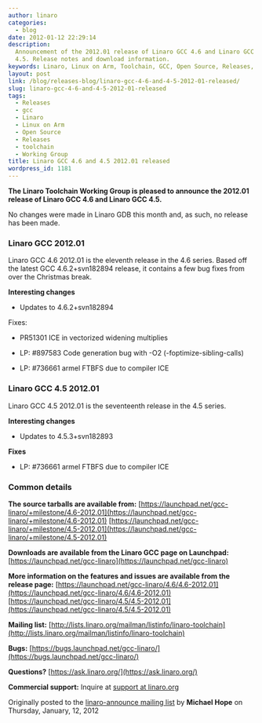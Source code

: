 ```yaml
---
author: linaro
categories:
  - blog
date: 2012-01-12 22:29:14
description:
  Announcement of the 2012.01 release of Linaro GCC 4.6 and Linaro GCC
  4.5. Release notes and download information.
keywords: Linaro, Linux on Arm, Toolchain, GCC, Open Source, Releases, Working Group,
layout: post
link: /blog/releases-blog/linaro-gcc-4-6-and-4-5-2012-01-released/
slug: linaro-gcc-4-6-and-4-5-2012-01-released
tags:
  - Releases
  - gcc
  - Linaro
  - Linux on Arm
  - Open Source
  - Releases
  - toolchain
  - Working Group
title: Linaro GCC 4.6 and 4.5 2012.01 released
wordpress_id: 1181
---
```


**The Linaro Toolchain Working Group is pleased to announce the 2012.01 release of Linaro GCC 4.6 and Linaro GCC 4.5.**

No changes were made in Linaro GDB this month and, as such, no release has been made.

### Linaro GCC 2012.01

Linaro GCC 4.6 2012.01 is the eleventh release in the 4.6 series. Based off the latest GCC 4.6.2+svn182894 release, it contains a few bug fixes from over the Christmas break.

**Interesting changes**

- Updates to 4.6.2+svn182894

Fixes:

- PR51301 ICE in vectorized widening multiplies

- LP: #897583 Code generation bug with -O2 (-foptimize-sibling-calls)

- LP: #736661 armel FTBFS due to compiler ICE

### Linaro GCC 4.5 2012.01

Linaro GCC 4.5 2012.01 is the seventeenth release in the 4.5 series.

**Interesting changes**

- Updates to 4.5.3+svn182893

**Fixes**

- LP: #736661 armel FTBFS due to compiler ICE

### Common details

**The source tarballs are available from:**
[https://launchpad.net/gcc-linaro/+milestone/4.6-2012.01](https://launchpad.net/gcc-linaro/+milestone/4.6-2012.01)
[https://launchpad.net/gcc-linaro/+milestone/4.5-2012.01](https://launchpad.net/gcc-linaro/+milestone/4.5-2012.01)

**Downloads are available from the Linaro GCC page on Launchpad:**
[https://launchpad.net/gcc-linaro](https://launchpad.net/gcc-linaro)

**More information on the features and issues are available from the release page:**
[https://launchpad.net/gcc-linaro/4.6/4.6-2012.01](https://launchpad.net/gcc-linaro/4.6/4.6-2012.01)
[https://launchpad.net/gcc-linaro/4.5/4.5-2012.01](https://launchpad.net/gcc-linaro/4.5/4.5-2012.01)

**Mailing list:**
[http://lists.linaro.org/mailman/listinfo/linaro-toolchain](http://lists.linaro.org/mailman/listinfo/linaro-toolchain)

**Bugs:**
[https://bugs.launchpad.net/gcc-linaro/](https://bugs.launchpad.net/gcc-linaro/)

**Questions?**
[https://ask.linaro.org/](https://ask.linaro.org/)

**Commercial support:**
Inquire at [support at linaro.org](http://lists.linaro.org/mailman/listinfo/linaro-announce)

Originally posted to the [linaro-announce mailing list](http://lists.linaro.org/pipermail/linaro-announce/2012-January/000092.html) by **Michael Hope** on Thursday, January, 12, 2012
